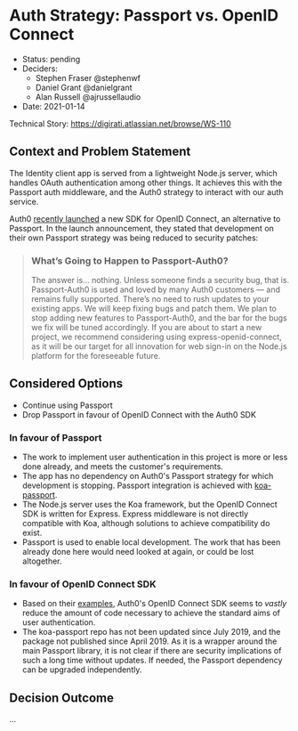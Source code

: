 # Auth Strategy: Passport vs. OpenID Connect

- Status: pending
- Deciders:
  - Stephen Fraser @stephenwf
  - Daniel Grant @danielgrant
  - Alan Russell @ajrussellaudio
- Date: 2021-01-14

Technical Story: https://digirati.atlassian.net/browse/WS-110

## Context and Problem Statement

The Identity client app is served from a lightweight Node.js server, which handles OAuth authentication among other things. It achieves this with the Passport auth middleware, and the Auth0 strategy to interact with our auth service.

Auth0 [recently launched](https://auth0.com/blog/auth0-s-express-openid-connect-sdk/) a new SDK for OpenID Connect, an alternative to Passport. In the launch announcement, they stated that development on their own Passport strategy was being reduced to security patches:

> ### What’s Going to Happen to Passport-Auth0?
>
> The answer is… nothing. Unless someone finds a security bug, that is. Passport-Auth0 is used and loved by many Auth0 customers — and remains fully supported. There’s no need to rush updates to your existing apps. We will keep fixing bugs and patch them. We plan to stop adding new features to Passport-Auth0, and the bar for the bugs we fix will be tuned accordingly. If you are about to start a new project, we recommend considering using express-openid-connect, as it will be our target for all innovation for web sign-in on the Node.js platform for the foreseeable future.

## Considered Options

- Continue using Passport
- Drop Passport in favour of OpenID Connect with the Auth0 SDK

### In favour of Passport

- The work to implement user authentication in this project is more or less done already, and meets the customer's requirements.
- The app has no dependency on Auth0's Passport strategy for which development is stopping. Passport integration is achieved with [koa-passport](https://github.com/rkusa/koa-passport).
- The Node.js server uses the Koa framework, but the OpenID Connect SDK is written for Express. Express middleware is not directly compatible with Koa, although solutions to achieve compatibility do exist.
- Passport is used to enable local development. The work that has been already done here would need looked at again, or could be lost altogether.

### In favour of OpenID Connect SDK

- Based on their [examples](https://github.com/auth0/express-openid-connect/blob/master/EXAMPLES.md), Auth0's OpenID Connect SDK seems to _vastly_ reduce the amount of code necessary to achieve the standard aims of user authentication.
- The koa-passport repo has not been updated since July 2019, and the package not published since April 2019. As it is a wrapper around the main Passport library, it is not clear if there are security implications of such a long time without updates. If needed, the Passport dependency can be upgraded independently.

## Decision Outcome

...
